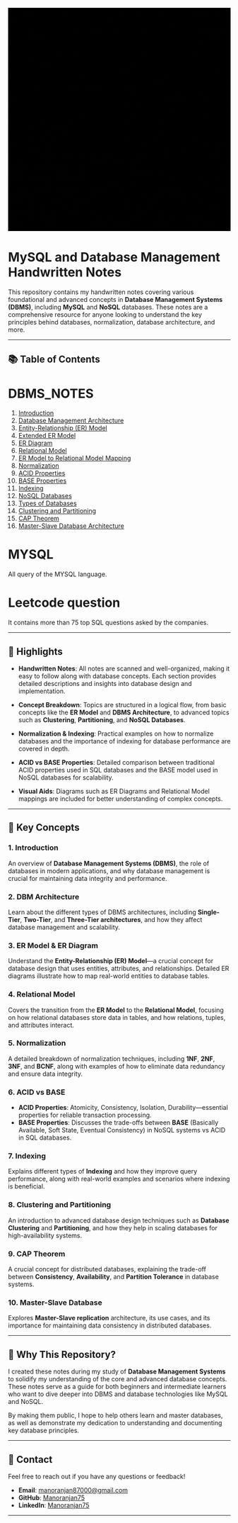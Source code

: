 <p align="center">
  <img src="./DBMS-1.gif" alt="DBMS Overview" width="600px"/>
</p>


# MySQL and Database Management Handwritten Notes

This repository contains my handwritten notes covering various foundational and advanced concepts in **Database Management Systems (DBMS)**, including **MySQL** and **NoSQL** databases. These notes are a comprehensive resource for anyone looking to understand the key principles behind databases, normalization, database architecture, and more.

---

## 📚 Table of Contents
# DBMS_NOTES

1. [Introduction](./DBMS-NOTES/1_Introduction.pdf)
2. [Database Management Architecture](./DBMS-NOTES/2_DBM_Architecture.pdf)
3. [Entity-Relationship (ER) Model](./DBMS-NOTES/3_ER_Model.pdf)
4. [Extended ER Model](./DBMS-NOTES/4_Extended_ER_Model.pdf)
5. [ER Diagram](./DBMS-NOTES/5_ER_Diagram.pdf)
6. [Relational Model](./DBMS-NOTES/6_Relational_Model.pdf)
7. [ER Model to Relational Model Mapping](./DBMS-NOTES/7_ER_Model_to_Relational_Model.pdf)
8. [Normalization](./DBMS-NOTES/8_Normalization.pdf)
9. [ACID Properties](./DBMS-NOTES/9_ACID_Property.pdf)
10. [BASE Properties](./DBMS-NOTES/10_BASE_Property.pdf)
11. [Indexing](./DBMS-NOTES/11_Indexing.pdf)
12. [NoSQL Databases](./DBMS-NOTES/12_NO-SQL.pdf)
13. [Types of Databases](./DBMS-NOTES/13_Types_of_Database.pdf)
14. [Clustering and Partitioning](./DBMS-NOTES/14_Clustering_and_Partitioning.pdf)
15. [CAP Theorem](./DBMS-NOTES/15_Cap_Theorem.pdf)
16. [Master-Slave Database Architecture](./DBMS-NOTES/16_Master-slave_database.pdf)

# MYSQL
All query of the MYSQL language.

# Leetcode question
It contains more than 75 top SQL questions asked by the companies.

---

## 🌟 Highlights

- **Handwritten Notes**: All notes are scanned and well-organized, making it easy to follow along with database concepts. Each section provides detailed descriptions and insights into database design and implementation.
  
- **Concept Breakdown**: Topics are structured in a logical flow, from basic concepts like the **ER Model** and **DBMS Architecture**, to advanced topics such as **Clustering**, **Partitioning**, and **NoSQL Databases**.

- **Normalization & Indexing**: Practical examples on how to normalize databases and the importance of indexing for database performance are covered in depth.

- **ACID vs BASE Properties**: Detailed comparison between traditional ACID properties used in SQL databases and the BASE model used in NoSQL databases for scalability.

- **Visual Aids**: Diagrams such as ER Diagrams and Relational Model mappings are included for better understanding of complex concepts.

---

## 🔑 Key Concepts

### 1. Introduction
An overview of **Database Management Systems (DBMS)**, the role of databases in modern applications, and why database management is crucial for maintaining data integrity and performance.

### 2. DBM Architecture
Learn about the different types of DBMS architectures, including **Single-Tier**, **Two-Tier**, and **Three-Tier architectures**, and how they affect database management and scalability.

### 3. ER Model & ER Diagram
Understand the **Entity-Relationship (ER) Model**—a crucial concept for database design that uses entities, attributes, and relationships. Detailed ER diagrams illustrate how to map real-world entities to database tables.

### 4. Relational Model
Covers the transition from the **ER Model** to the **Relational Model**, focusing on how relational databases store data in tables, and how relations, tuples, and attributes interact.

### 5. Normalization
A detailed breakdown of normalization techniques, including **1NF**, **2NF**, **3NF**, and **BCNF**, along with examples of how to eliminate data redundancy and ensure data integrity.

### 6. ACID vs BASE
- **ACID Properties**: Atomicity, Consistency, Isolation, Durability—essential properties for reliable transaction processing.
- **BASE Properties**: Discusses the trade-offs between **BASE** (Basically Available, Soft State, Eventual Consistency) in NoSQL systems vs ACID in SQL databases.

### 7. Indexing
Explains different types of **Indexing** and how they improve query performance, along with real-world examples and scenarios where indexing is beneficial.

### 8. Clustering and Partitioning
An introduction to advanced database design techniques such as **Database Clustering** and **Partitioning**, and how they help in scaling databases for high-availability systems.

### 9. CAP Theorem
A crucial concept for distributed databases, explaining the trade-off between **Consistency**, **Availability**, and **Partition Tolerance** in database systems.

### 10. Master-Slave Database
Explores **Master-Slave replication** architecture, its use cases, and its importance for maintaining data consistency in distributed databases.

---

## 💼 Why This Repository?

I created these notes during my study of **Database Management Systems** to solidify my understanding of the core and advanced database concepts. These notes serve as a guide for both beginners and intermediate learners who want to dive deeper into DBMS and database technologies like MySQL and NoSQL. 

By making them public, I hope to help others learn and master databases, as well as demonstrate my dedication to understanding and documenting key database principles.

---

## 📩 Contact

Feel free to reach out if you have any questions or feedback!

- **Email**: [manoranjan87000@gmail.com](mailto:manoranjan87000@gmail.com)
- **GitHub**: [Manoranjan75](https://github.com/Manoranjan75)
- **LinkedIn**: [Manoranjan75](https://www.linkedin.com/in/manoranjan-kumar-57b1a723b/)

---

